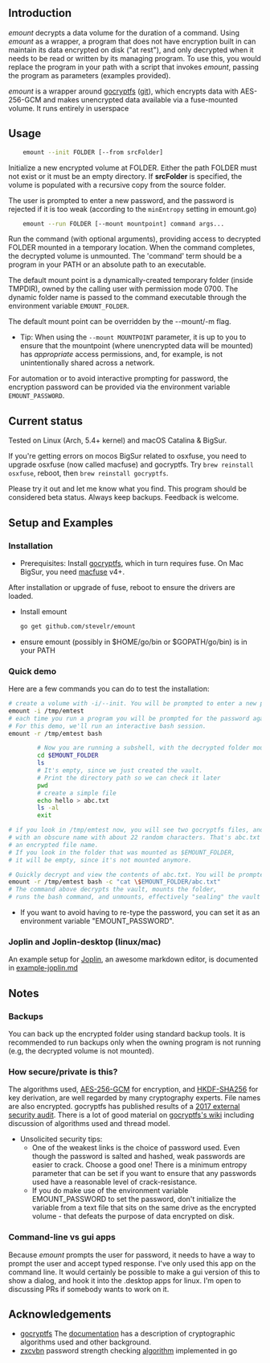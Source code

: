 ## Introduction

_emount_ decrypts a data volume for the duration of a command. Using _emount_ as a wrapper, a program that does not have encryption built in can maintain its data encrypted on disk ("at rest"), and only decrypted when it needs to be read or written by its managing program. To use this, you would replace the program in your path with a script that invokes _emount_, passing the program as parameters (examples provided).

_emount_ is a wrapper around [gocryptfs](https://nuetzlich.net/gocryptfs/) ([git](https://github.com/rfjakob/gocryptfs)), which encrypts data with AES-256-GCM and makes unencrypted data available via a fuse-mounted volume. It runs entirely in userspace

## Usage

```sh
    emount --init FOLDER [--from srcFolder]
```

Initialize a new encrypted volume at FOLDER. Either the path FOLDER must not exist or it must be an empty directory. If __srcFolder__ is specified, the volume is populated with a recursive copy from the source folder.

The user is prompted to enter a new password, and the password is rejected if it is too weak (according to the `minEntropy` setting in emount.go)

```sh
    emount --run FOLDER [--mount mountpoint] command args...
```

Run the command (with optional arguments), providing access to decrypted FOLDER mounted in a temporary location. When the command completes, the decrypted volume is unmounted. The 'command' term should be a program in your PATH or an absolute path to an executable.

The default mount point is a dynamically-created temporary folder (inside TMPDIR), owned by the calling user with permission mode 0700. The dynamic folder name is passed to the command executable through the environment variable `EMOUNT_FOLDER`.

The default mount point can be overridden by the --mount/-m flag.

- Tip: When using the `--mount MOUNTPOINT` parameter, it is up to you to ensure that the mountpoint (where unencrypted data will be mounted) has _appropriate_ access permissions, and, for example, is not unintentionally shared across a network.

For automation or to avoid interactive prompting for password, the encryption password can be provided via the environment variable `EMOUNT_PASSWORD`.

## Current status

Tested on Linux (Arch, 5.4+ kernel) and macOS Catalina & BigSur.

If you're getting errors on mocos BigSur related to osxfuse, you need to upgrade osxfuse (now called macfuse) and gocryptfs.
Try `brew reinstall osxfuse`, reboot, then `brew reinstall gocryptfs`.

Please try it out and let me know what you find. This program should be considered beta status. Always keep backups.
Feedback is welcome.

## Setup and Examples

### Installation

- Prerequisites: Install [gocryptfs](https://github.com/rfjakob/gocryptfs), which in turn requires fuse.
On Mac BigSur, you need [macfuse](https://osxfuse.github.io) v4+.

After installation or upgrade of fuse, reboot to ensure the drivers are loaded.

- Install emount

    ```sh
    go get github.com/stevelr/emount
    ```

- ensure emount (possibly in $HOME/go/bin or $GOPATH/go/bin) is in your PATH

### Quick demo

Here are a few commands you can do to test the installation:

```sh
# create a volume with -i/--init. You will be prompted to enter a new password
emount -i /tmp/emtest
# each time you run a program you will be prompted for the password again.
# For this demo, we'll run an interactive bash session.
emount -r /tmp/emtest bash

        # Now you are running a subshell, with the decrypted folder mounted at:
        cd $EMOUNT_FOLDER
        ls
        # It's empty, since we just created the vault.
        # Print the directory path so we can check it later
        pwd
        # create a simple file
        echo hello > abc.txt
        ls -al
        exit

# if you look in /tmp/emtest now, you will see two gocryptfs files, and one more
# with an obscure name with about 22 random characters. That's abc.txt with
# an encrypted file name.
# If you look in the folder that was mounted as $EMOUNT_FOLDER,
# it will be empty, since it's not mounted anymore.

# Quickly decrypt and view the contents of abc.txt. You will be prompted for password
emount -r /tmp/emtest bash -c "cat \$EMOUNT_FOLDER/abc.txt"
# The command above decrypts the vault, mounts the folder,
# runs the bash command, and unmounts, effectively "sealing" the vault again.
```

- If you want to avoid having to re-type the password, you can set it as an environment variable "EMOUNT_PASSWORD".

### Joplin and Joplin-desktop (linux/mac)

An example setup for [Joplin](https://joplinapp.org/), an awesome markdown editor, is documented in [example-joplin.md](./example-joplin.md)

## Notes

### Backups

You can back up the encrypted folder using standard backup tools. It is recommended to run backups only when the owning program is not running (e.g, the decrypted volume is not mounted).

### How secure/private is this?

The algorithms used, [AES-256-GCM](https://en.wikipedia.org/wiki/Galois/Counter_Mode) for encryption, and [HKDF-SHA256](https://en.wikipedia.org/wiki/HKDF) for key derivation, are well regarded by many cryptography experts. File names are also encrypted. gocryptfs has published results of a [2017 external security audit](https://defuse.ca/audits/gocryptfs.htm). There is a lot of good material on [gocryptfs's wiki](https://nuetzlich.net/gocryptfs/) including discussion of algorithms used and thread model.

- Unsolicited security tips:
  - One of the weakest links is the choice of password used. Even though the password is salted and hashed, weak passwords are easier to crack. Choose a good one! There is a minimum entropy parameter that can be set if you want to ensure that any passwords used have a reasonable level of crack-resistance.
  - If you do make use of the environment variable EMOUNT_PASSWORD to set the password, don't initialize the variable from a text file that sits on the same drive as the encrypted volume - that defeats the purpose of data encrypted on disk.

### Command-line vs gui apps

Because _emount_ prompts the user for password, it needs to have a way to prompt the user and accept typed response. I've only used this app on the command line. It would certainly be possible to make a gui version of this to show a dialog, and hook it into the .desktop apps for linux. I'm open to discussing PRs if somebody wants to work on it.

## Acknowledgements

- [gocryptfs](https://github.com/rfjakob/gocryptfs) The [documentation](https://nuetzlich.net/gocryptfs/) has a description of cryptographic algorithms used and other background.
- [zxcvbn](https://github.com/nbutton23/zxcvbn-go) password strength checking [algorithm](https://github.com/dropbox/zxcvbn) implemented in go

